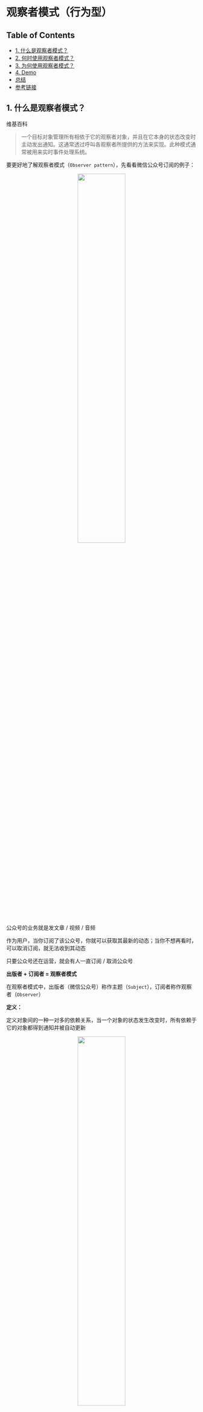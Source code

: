 # 观察者模式（行为型）

Table of Contents
-----------------

* [1. 什么是观察者模式？](#1-什么是观察者模式)
* [2. 何时使用观察者模式？](#2-何时使用观察者模式)
* [3. 为何使用观察者模式？](#3-为何使用观察者模式)
* [4. Demo](#4-demo)
* [总结](#总结)
* [参考链接](#参考链接)




## 1. 什么是观察者模式？

维基百科

> 一个目标对象管理所有相依于它的观察者对象，并且在它本身的状态改变时主动发出通知。这通常透过呼叫各观察者所提供的方法来实现。此种模式通常被用来实时事件处理系统。



要更好地了解观察者模式（`Observer pattern`），先看看微信公众号订阅的例子：

<div align="center"> <img src="wx.jpg" width="50%"/> </div><br>

公众号的业务就是发文章 / 视频 / 音频

作为用户，当你订阅了该公众号，你就可以获取其最新的动态；当你不想再看时，可以取消订阅，就无法收到其动态

只要公众号还在运营，就会有人一直订阅 / 取消公众号





**出版者 + 订阅者 = 观察者模式**



在观察者模式中，出版者（微信公众号）称作主题（`Subject`），订阅者称作观察者（`Observer`）



**定义：**

定义对象间的一种一对多的依赖关系，当一个对象的状态发生改变时，所有依赖于它的对象都得到通知并被自动更新



<div align="center"> <img src="odp.jpg" width="50%"/> </div><br>



## 2. 何时使用观察者模式？

一个对象（目标对象）的状态发生改变，所有的依赖对象（观察者对象）都将得到通知，进行广播通知。

## 3. 为何使用观察者模式？

一个对象状态改变给其他对象通知的问题，而且要考虑到易用和低耦合，保证高度的协作。

## 4. Demo

定义 `Subject` ，他的一举一动都会受到观察者监视（这里和微信公众号的例子有一点点出入，主动权掌握在 `Subject` 中）

其中定义了 3 个方法：

- 注册观察者
- 移除观察者
- 通知观察者

**Subject.java**

```java
/**
 * Subject
 */
public interface Subject {

    void registerObserver(Observer observer);

    void removeObserver(Observer observer);

    void notifyObservers();

}
```

定义 `Observer` 接口

**Observer.java**

```java
/**
 * Observer
 */
public interface Observer {
}
```

定义 `WeatherType` 作为天气的枚举类

**WeatherType.java**

```java
public enum WeatherType {
    SUNNY("sunny"),
    RAINY("rainy"),
    WINDY("windy"),
    COLD("cold");

    private final String description;

    WeatherType(String description) {
        this.description = description;
    }

    public String getDescription() {
        return description;
    }

}
```

定义 `Weather` 作为出版者，实现 `Subject` 接口

其成员变量有两个：

- 当前的天气 `currentWeatherType`
- 观察者列表 `observers`

其中 `timePass()` 为业务逻辑，模拟天气的变化

**Weather.java**

```java
/**
 * Subject: Weather
 */
public class Weather implements Subject {

    private static final Logger LOGGER = Logger.getLogger(Weather.class.getName());

    private WeatherType currentWeatherType;
    private List<WeatherObserver> observers;

    public Weather() {
        currentWeatherType = WeatherType.RAINY;
        observers = new ArrayList<>();
    }


    @Override
    public void registerObserver(Observer observer) {
        observers.add((WeatherObserver) observer);
    }

    @Override
    public void removeObserver(Observer observer) {
        int index = observers.indexOf(observer);
        if (index >= 0) {
            observers.remove(index);
        }
    }

    @Override
    public void notifyObservers() {
        for (WeatherObserver observer : observers) {
            observer.update(currentWeatherType);
        }
    }

    public void timePass() {

        WeatherType[] weatherTypes = WeatherType.values();

        // simulate weather changes
        currentWeatherType = weatherTypes[(currentWeatherType.ordinal() + 1) % weatherTypes.length];

        LOGGER.info("Weather have changed to " + currentWeatherType);

        notifyObservers();
    }

}
```

定义 `WeatherObserver` 接口，让不同的观察者去实现（面向接口编程）

```java
/**
 * Observer: Weather observer
 */
public interface WeatherObserver extends Observer {
    /**
     * update weather type
     *
     * @param weatherType
     */
    void update(WeatherType weatherType);
}
```

接下来定义了 2 个观察者，实现 `WeatherObserver` 接口

- `Hobbits`
- `Orcs`

**Hobbits.java**

```java
public class Hobbits implements WeatherObserver {

    private static final Logger LOGGER = Logger.getLogger(Hobbits.class.getName());

    @Override
    public void update(WeatherType weatherType) {
        LOGGER.info("Hobbits are facing " + weatherType.getDescription() + " now!");
    }
}
```

**Orcs.java**

```java
public class Orcs implements WeatherObserver {

    private static final Logger LOGGER = Logger.getLogger(Orcs.class.getName());

    @Override
    public void update(WeatherType weatherType) {
        LOGGER.info("Orcs are facing " + weatherType.getDescription() + " now!");
    }
}
```

最后，定义函数入口类：

**App.java**

```java
import java.util.logging.Logger;
public class App {

    private static final Logger LOGGER = Logger.getLogger(App.class.getName());

    /**
     * Program entry point
     *
     * @param args
     */
    public static void main(String[] args) {
        
        Weather weather = new Weather();
        weather.registerObserver(new Hobbits());
        weather.registerObserver(new Orcs());

        weather.timePass();
        weather.timePass();

    }

}
```

:hammer: BUILD SUCCESS!

<div align="center"> <img src="image-20200821145528847.png" width="60%"/> </div><br>

当有新类型的观察者出现，只需要实现观察者接口，然后注册为观察者即可

当出版者有变动时，所有被注册的观察者都能收到通知

## 总结

1. 初看设计模式的时候会有点抽象，可以先上手 `demo` ，再回头看会发现设计的思想非常巧妙 
2. 第一遍先有个概念，遇到真实场景再回炉，温故而知新

## 参考链接

- [看懂UML类图和时序图](https://design-patterns.readthedocs.io/zh_CN/latest/read_uml.html)
- [使用JDK Logging](https://www.liaoxuefeng.com/wiki/1252599548343744/1264738568571776)
- [观察者模式](https://www.runoob.com/design-pattern/observer-pattern.html)

